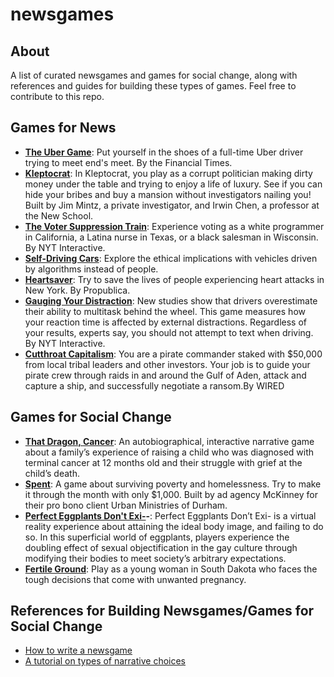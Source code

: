 # newsgames
## About
A list of curated newsgames and games for social change, along with references and guides for building these types of games. Feel free to contribute to this repo.

## Games for News
- **[The Uber Game](https://ig.ft.com/uber-game/)**: Put yourself in the shoes of a full-time Uber driver trying to meet end's meet. By the Financial Times. 
- **[Kleptocrat](https://itunes.apple.com/us/app/kleptocrat/id1181465728?mt=8)**: In Kleptocrat, you play as a corrupt politician making dirty money under the table and trying to enjoy a life of luxury. See if you can hide your bribes and buy a mansion without investigators nailing you! Built by Jim Mintz, a private investigator, and Irwin Chen, a professor at the New School.
- **[The Voter Suppression Train](https://www.nytimes.com/interactive/2016/11/01/opinion/voting-suppression-videogame.html?smid=pl-share)**: Experience voting as a white programmer in California, a Latina nurse in Texas, or a black salesman in Wisconsin. By NYT Interactive.
- **[Self-Driving Cars](https://ici.radio-canada.ca/info/2019/voitures-autonomes-dilemme-tramway/index-en.html)**: Explore the ethical implications with vehicles driven by algorithms instead of people.
- **[Heartsaver](https://projects.propublica.org/graphics/heartsaver)**: Try to save the lives of people experiencing heart attacks in New York. By Propublica.
- **[Gauging Your Distraction](https://archive.nytimes.com/www.nytimes.com/interactive/2009/07/19/technology/20090719-driving-game.html)**: New studies show that drivers overestimate their ability to multitask behind the wheel. This game measures how your reaction time is affected by external distractions. Regardless of your results, experts say, you should not attempt to text when driving. By NYT Interactive. 
- **[Cutthroat Capitalism](https://www.wired.com/2009/07/cutthroat-capitalism-the-game/)**: You are a pirate commander staked with $50,000 from local tribal leaders and other investors. Your job is to guide your pirate crew through raids in and around the Gulf of Aden, attack and capture a ship, and successfully negotiate a ransom.By WIRED

## Games for Social Change
- **[That Dragon, Cancer](http://www.thatdragoncancer.com/)**: An autobiographical, interactive narrative game about a family’s experience of raising a child who was diagnosed with terminal cancer at 12 months old and their struggle with grief at the child’s death.
- **[Spent](http://playspent.org/)**: A game about surviving poverty and homelessness. Try to make it through the month with only $1,000. Built by ad agency McKinney for their pro bono client Urban Ministries of Durham.
- **[Perfect Eggplants Don't Exi-](https://mikeihuang.com/portfolio/perfect-eggplants-dont-exi/)-**: Perfect Eggplants Don’t Exi- is a virtual reality experience about attaining the ideal body image, and failing to do so. In this superficial world of eggplants, players experience the doubling effect of sexual objectification in the gay culture through modifying their bodies to meet society’s arbitrary expectations. 
- **[Fertile Ground](http://static.fusion.net/fertile-ground/?_ga=2.251393231.855397054.1555429726-979573025.1555429726)**: Play as a young woman in South Dakota who faces the tough decisions that come with unwanted pregnancy.

## References for Building Newsgames/Games for Social Change
- [How to write a newsgame](https://www.theguardian.com/technology/2015/mar/06/egx-rezzed-how-to-write-a-newsgame)
- [A tutorial on types of narrative choices](https://clarafv.itch.io/taxonomy-of-narrative-choices)
